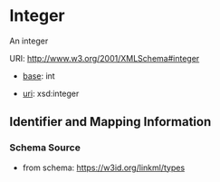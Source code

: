 # Integer

An integer

URI: http://www.w3.org/2001/XMLSchema#integer

* [base](https://w3id.org/linkml/base): int

* [uri](https://w3id.org/linkml/uri): xsd:integer






## Identifier and Mapping Information







### Schema Source


* from schema: https://w3id.org/linkml/types




